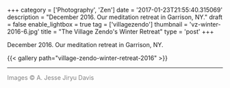 +++
category = ['Photography', 'Zen']
date = '2017-01-23T21:55:40.315069'
description = "December 2016. Our meditation retreat in Garrison, NY."
draft = false
enable_lightbox = true
tag = ['villagezendo']
thumbnail = 'vz-winter-2016-6.jpg'
title = "The Village Zendo's Winter Retreat"
type = 'post'
+++

December 2016. Our meditation retreat in Garrison, NY.

{{< gallery path="village-zendo-winter-retreat-2016" >}}

***

<span style="color: gray">Images &copy; A. Jesse Jiryu Davis</span>
